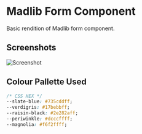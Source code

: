 # Madlib Form Component

Basic rendition of Madlib form component. 

## Screenshots

![Screenshot](/madliblayout2.png)

## Colour Pallette Used 

```css
/* CSS HEX */
--slate-blue: #735cddff;
--verdigris: #17bebbff;
--raisin-black: #2e282aff;
--periwinkle: #dcccffff;
--magnolia: #f6f2ffff;
```